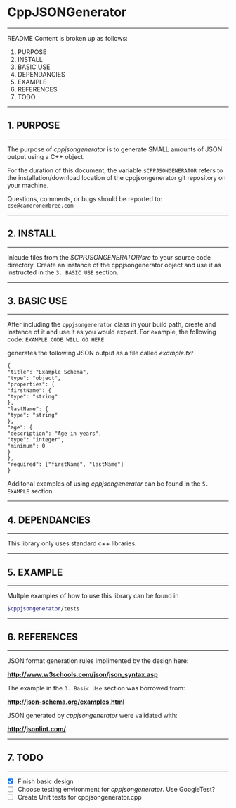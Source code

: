 # CppJSONGenerator
*******************************************************************
README Content is broken up as follows:

1. PURPOSE
2. INSTALL
3. BASIC USE
4. DEPENDANCIES
5. EXAMPLE
6. REFERENCES
7. TODO


*******************************************************************
## 1. PURPOSE
*******************************************************************
The purpose of _cppjsongenerator_ is to generate SMALL amounts of
JSON output using a C++ object. 

For the duration of this document, the variable `$CPPJSONGENERATOR`
refers to the installation/download location of the cppjsongenerator
git repository on your machine.

Questions, comments, or bugs should be reported to:
`cse@cameronembree.com`


*******************************************************************
## 2. INSTALL
*******************************************************************
Inlcude files from the _$CPPJSONGENERATOR/src_ to your source code 
directory. Create an instance of the cppjsongenerator object and 
use it as instructed in the `3. BASIC USE` section.


*******************************************************************
## 3. BASIC USE
*******************************************************************
After including the `cppjsongenerator` class in your build path,
create and instance of it and use it as you would expect. For 
example, the following code:
``
EXAMPLE CODE WILL GO HERE
``

generates the following JSON output as a file called _example.txt_

```
{
"title": "Example Schema",
"type": "object",
"properties": {
"firstName": {
"type": "string"
},
"lastName": {
"type": "string"
},
"age": {
"description": "Age in years",
"type": "integer",
"minimum": 0
}
},
"required": ["firstName", "lastName"]
}
```


Additonal examples of using _cppjsongenerator_ can be found in the
`5. EXAMPLE` section


*******************************************************************
## 4. DEPENDANCIES
*******************************************************************
This library only uses standard c++ libraries.


*******************************************************************
## 5. EXAMPLE
*******************************************************************
Multple examples of how to use this library can be found in
```bash
$cppjsongenerator/tests
```


*******************************************************************
## 6. REFERENCES
*******************************************************************
JSON format generation rules implimented by the design here:

**http://www.w3schools.com/json/json_syntax.asp**

The example in the `3. Basic Use` section was borrowed from:

**http://json-schema.org/examples.html**

JSON generated by _cppjsongenerator_ were validated with:

**http://jsonlint.com/**



*******************************************************************
## 7. TODO
*******************************************************************
- [X] Finish basic design
- [ ] Choose testing environment for _cppjsongenerator_. Use GoogleTest?
- [ ] Create Unit tests for cppjsongenerator.cpp
